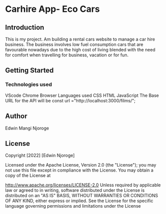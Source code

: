 # Carhire App- Eco Cars
## Introduction
This is my project. Am building a rental cars website to manage a car hire business. The business involves low fuel consumption cars that are favourable nowadays due to the high cost of living blended with the need for comfort when travelling for business, vacation or for fun.

## Getting Started
### Technologies used
VScode
Chrome Browser
Languages used
CSS
HTML
JavaScript
The Base URL for the API will be const url ="http://localhost:3000/films/";

## Author
Edwin Mangi Njoroge

## License
Copyright [2022] [Edwin Njoroge]

Licensed under the Apache License, Version 2.0 (the "License"); you may not use this file except in compliance with the License. You may obtain a copy of the License at

http://www.apache.org/licenses/LICENSE-2.0
Unless required by applicable law or agreed to in writing, software distributed under the License is distributed on an "AS IS" BASIS, WITHOUT WARRANTIES OR CONDITIONS OF ANY KIND, either express or implied. See the License for the specific language governing permissions and limitations under the License
